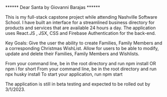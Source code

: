 ****** Dear Santa by Giovanni Barajas ******


 This is my full-stack capstone project while attending Nashville Software School. I have built an interface for a streamlined business directory for products and services that are available 24 hours a day. The application uses React.JS , JSX, CSS and Firebase Authentication for the back-end.

Key Goals:
Give the user the ability to create Families, Family Members and a corresponding Christmas WishList.
Allow for users to be able to modify, update and delete their Families, Family Members and Wishlists. 

From your command line, be in the root directory and run npm install OR npm i for short
From your command line, be in the root directory and run npx husky install
To start your application, run npm start


The application is still in beta testing and expected to be rolled out by 3/1/2023.